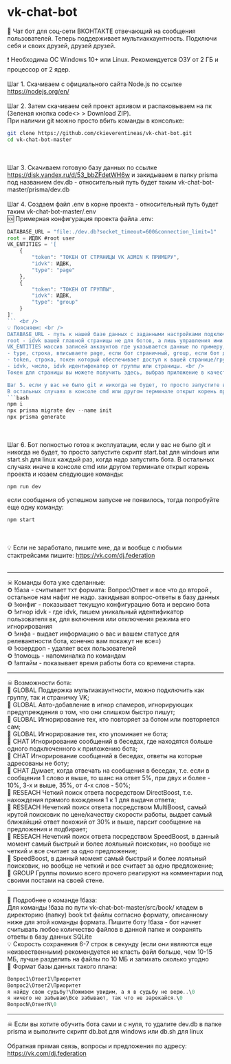 # vk-chat-bot
💬 Чат бот для соц-сети ВКОНТАКТЕ отвечающий на сообщения пользователей. Теперь поддерживает мультиаккаунтность. Подключи себя и своих друзей, друзей друзей.

❗ Необходима ОС Windows 10+ или Linux. Рекомендуется ОЗУ от 2 ГБ и процессор от 2 ядер. <br /> <br />
Шаг 1. Скачиваем с официального сайта Node.js по ссылке https://nodejs.org/en/ <br /> <br />
Шаг 2. Затем скачиваем сей проект архивом и распаковываем на пк (Зеленая кнопка code<> > Download ZIP). <br />
При наличии git можно просто вбить команды в консольке: <br />
```bash
git clone https://github.com/ckieverentineas/vk-chat-bot.git
cd vk-chat-bot-master
``` 
<br /> <br />
Шаг 3. Скачиваем готовую базу данных по ссылке https://disk.yandex.ru/d/53_bbZFdetWH6w и закидываем в папку prisma под названием dev.db - относительный путь будет таким vk-chat-bot-master/prisma/dev.db <br /><br />
Шаг 4. Создаем файл .env в корне проекта - относительный путь будет таким vk-chat-bot-master/.env <br />
🆘 Примерная конфигурация проекта файла .env: <br />
```js
DATABASE_URL = "file:./dev.db?socket_timeout=600&connection_limit=1"
root = ИДВК #root user
VK_ENTITIES = '[
    {   
        "token": "ТОКЕН ОТ СТРАНИЦЫ VK ADMIN К ПРИМЕРУ",
        "idvk": ИДВК,
        "type": "page"
    },
    {   
        "token": "ТОКЕН ОТ ГРУППЫ",
        "idvk": ИДВК,
        "type": "group"
    }
]'
``` <br />
💡 Поясняем: <br />
DATABASE_URL - путь к нашей базе данных с заданными настройками подключения. Оставляем, как в примере. <br />
root - idvk вашей главной страницы не для ботов, а лишь управления ими. <br />
VK_ENTITIES массив записей аккаунтов где указывается данные по примеру, т.е. <br />
- type, строка, вписываете page, если бот страничный, group, если бот для группы; <br />
- token, строка, токен который обеспечивает доступ к вашей странице/группе; <br />
- idvk, число, idvk идентифекатор от группы или страницы. <br />
Токен для страницы вы можете получить здесь, выбрав приложение в качестве VK Admin: https://vkhost.github.io/ <br /> <br />

Шаг 5. если у вас не было git и никогда не будет, то просто запустите вначале скрипт init.bat для windows или init.sh для linux, затем по окончанию первого - db.bat для windows или db.sh для linux.
В остальных случаях в консоле cmd или другом терминале открыт корень проекта и юзаем следующие команды: <br />
```bash
npm i
npx prisma migrate dev --name init
npx prisma generate
```
<br /> <br />
Шаг 6. Бот полностью готов к эксплуатации, если у вас не было git и никогда не будет, то просто запустите скрипт start.bat для windows или start.sh для linux каждый раз, когда надо запустить бота.
В остальных случаях иначе в консоле cmd или другом терминале открыт корень проекта и юзаем следующие команды: <br />
```bash
npm run dev
```
если сообщения об успешном запуске не появилось, тогда попробуйте еще одну команду: <br />
```bash
npm start
```
<br /> <br />
💡 Если не заработало, пишите мне, да и вообще с любыми стактрейсами пишите: https://vk.com/dj.federation <br /> <br />
____
☠ Команды бота уже сделанные: <br />
⚙ !база - считывает тхт формата: Вопрос\Ответ и все что до второй , остальное нам нафиг не надо. закидывая вопрос-ответы в базу данных <br />
⚙ !конфиг - показывает текущую конфигурацию бота и версию бота <br />
⚙ !игнор idvk - где idvk, пишем уникальный идентификатор пользователя вк, для включения или отключения режима его игнорирования <br />
⚙ !инфа - выдает информацию о вас и вашем статусе для релевантности бота, конечно вам покажут не все=) <br />
⚙ !юзердроп - удаляет всех пользователей <br />
⚙ !помощь - напоминалка по командам <br />
⚙ !аптайм - показывает время работы бота со времени старта. <br />
____
☠ Возможности бота: <br />
🚀 GLOBAL Поддержка мультиакаунтности, можно подключить как группу, так и страничку VK; <br />
🚀 GLOBAL Авто-добавление в игнор спамеров, игнорирующих предупреждения о том, что они слишком быстро пишут; <br />
🚀 GLOBAL Игнорирование тех, кто повторяет за ботом или повторяется сам; <br />
🚀 GLOBAL Игнорирование тех, кто упоминает не бота; <br />
🚀 CHAT Игнорирование сообщений в беседах, где находятся больше одного подключенного к приложению бота; <br />
🚀 CHAT Игнорирование сообщений в беседах, ответы на которые адресованы не боту; <br />
🚀 CHAT Думает, когда отвечать на сообщения в беседах, т.е. если в сообщении 1 слово и выше, то шанс на ответ 5%, при двух и более - 10%, 3-х и выше, 35%, от 4-х слов - 50%; <br />
🚀 RESEACH Четкий поиск ответа посредством DirectBoost, т.е. нахождения прямого вхождения 1 к 1 для выдачи ответа;  <br />
🚀 RESEACH Нечеткий поиск ответа посредством MultiBoost, самый крутой поисковик по цене/качеству скорости работы, выдает самый ближайщий ответ похожий от 30% и выше, парсит сообщение на предложения и подбирает; <br />
🚀 RESEACH Нечеткий поиск ответа посредством SpeedBoost, в данный момент самый быстрый и более лояльный поисковик, но вообще не четкий и все считает за одно предложение; <br />
🚀 SpeedBoost, в данный момент самый быстрый и более лояльный поисковик, но вообще не четкий и все считает за одно предложение; <br />
🚀 GROUP Группы помимо всего прочего реагируют на комментарии под своими постами на своей стене. <br />
____
💬 Подробнее о команде !база: <br />
Для команды !база по пути vk-chat-bot-master/src/book/ кладем в директорию (папку) book txt файлы согласно формату, описанному ниже для этой команды формата.
Пишите боту !база - бот начнет считывать любое количество файлов в данной папке и сохранять ответы в базу данных SQLite <br />
💡 Скорость сохранения 6-7 строк в секунду (если они являются еще неизвественными) рекомендуется не класть файл больше, чем 10-15 МБ, лучше разделить на файлы по 10 МБ и запихать сколько угодно <br />
🔧 Формат базы данных такого плана:
```js
Вопрос1\Ответ1\Приоритет
Вопрос2\Ответ2\Приоритет
я найду свою судьбу?\Поживем увидим, а я в судьбу не верю..\0
я ничего не забываю\Все забывают, так что не зарекайся.\0
ВопросN\ОтветN\0
```
____
☠ Если вы хотите обучить бота сами и с нуля, то удалите dev.db в папке prisma и выполните скрипт db.bat для windows или db.sh для linux <br /> <br />
Обратная прямая связь, вопросы и предложения по адресу: https://vk.com/dj.federation <br />